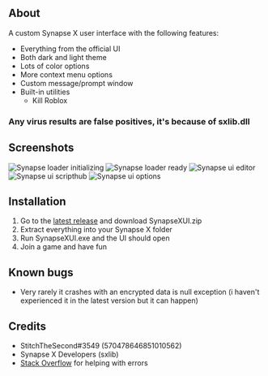 ## About
A custom Synapse X user interface with the following features:
- Everything from the official UI
- Both dark and light theme
- Lots of color options
- More context menu options
- Custom message/prompt window
- Built-in utilities
  - Kill Roblox

### Any virus results are false positives, it's because of sxlib.dll

## Screenshots
![Synapse loader initializing](https://user-images.githubusercontent.com/42714453/136986287-ebf8cae4-d9e1-4e45-9fab-1e214d8b9847.png)
![Synapse loader ready](https://user-images.githubusercontent.com/42714453/136986330-5e986a96-07a1-46d4-bca4-e269a0b796c2.png)
![Synapse ui editor](https://user-images.githubusercontent.com/42714453/137619971-b676f184-c060-40f1-a20a-80826e3a3569.png)
![Synapse ui scripthub](https://user-images.githubusercontent.com/42714453/136988855-417d72a4-b4fe-41f6-b0b7-2f8dbd939962.png)
![Synapse ui options](https://user-images.githubusercontent.com/42714453/136988873-e3086fb0-e2a1-4d3e-a938-7409a9b26f66.png)

## Installation
1. Go to the [latest release](https://github.com/casperb123/SynapseXUI/releases/latest) and download SynapseXUI.zip
2. Extract everything into your Synapse X folder
3. Run SynapseXUI.exe and the UI should open
4. Join a game and have fun

## Known bugs
- Very rarely it crashes with an encrypted data is null exception (i haven't experienced it in the latest version but it can happen)

## Credits
- StitchTheSecond#3549 (570478646851010562)
- Synapse X Developers (sxlib)
- [Stack Overflow](https://stackoverflow.com) for helping with errors
